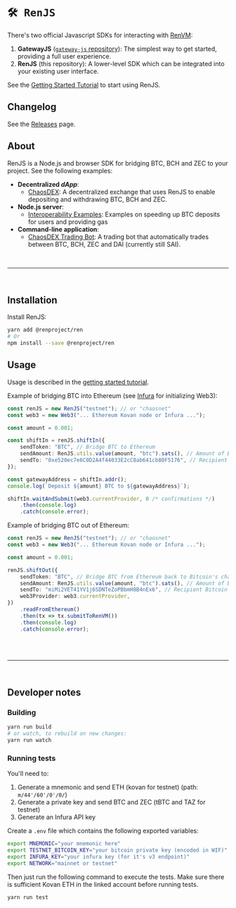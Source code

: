 # `🛠️ RenJS`

There's two official Javascript SDKs for interacting with [RenVM](https://renproject.io):

1. **GatewayJS** ([`gateway-js` repository](https://github.com/renproject/ren-js/tree/master/packages/lib/gateway)): The simplest way to get started, providing a full user experience.
2. **RenJS** (this repository): A lower-level SDK which can be integrated into your existing user interface.

See the [Getting Started Tutorial](https://docs.renproject.io/developers/tutorial/getting-started) to start using RenJS.

## Changelog

See the [Releases](https://github.com/renproject/ren-js/releases) page.

## About

RenJS is a Node.js and browser SDK for bridging BTC, BCH and ZEC to your project. See the following examples:

* **Decentralized *dApp***:
    * [ChaosDEX](https://github.com/renproject/chaosdex): A decentralized exchange that uses RenJS to enable depositing and withdrawing BTC, BCH and ZEC.
* **Node.js server**:
    * [Interoperability Examples](https://github.com/renproject/interoperability-examples): Examples on speeding up BTC deposits for users and providing gas
* **Command-line application**:
    * [ChaosDEX Trading Bot](https://github.com/renproject/chaosdex-trading-bot): A trading bot that automatically trades between BTC, BCH, ZEC and DAI (currently still SAI).

<br />
<hr />
<br />

## Installation

Install RenJS:

```sh
yarn add @renproject/ren
# Or
npm install --save @renproject/ren
```

## Usage

Usage is described in the [getting started tutorial](https://docs.renproject.io/developers/tutorial/getting-started).

Example of bridging BTC into Ethereum (see [Infura](https://infura.io/) for initializing Web3):

```typescript
const renJS = new RenJS("testnet"); // or "chaosnet"
const web3 = new Web3("... Ethereum Kovan node or Infura ...");

const amount = 0.001;

const shiftIn = renJS.shiftIn({
    sendToken: "BTC", // Bridge BTC to Ethereum
    sendAmount: RenJS.utils.value(amount, "btc").sats(), // Amount of BTC
    sendTo: "0xe520ec7e6C0D2A4f44033E2cC8ab641cb80F5176", // Recipient Ethereum address
});

const gatewayAddress = shiftIn.addr();
console.log(`Deposit ${amount} BTC to ${gatewayAddress}`);

shiftIn.waitAndSubmit(web3.currentProvider, 0 /* confirmations */)
    .then(console.log)
    .catch(console.error);
```

Example of bridging BTC out of Ethereum:

```typescript
const renJS = new RenJS("testnet"); // or "chaosnet"
const web3 = new Web3("... Ethereum Kovan node or Infura ...");

const amount = 0.001;

renJS.shiftOut({
    sendToken: "BTC", // Bridge BTC from Ethereum back to Bitcoin's chain
    sendAmount: RenJS.utils.value(amount, "btc").sats(), // Amount of BTC
    sendTo: "miMi2VET41YV1j6SDNTeZoPBbmH8B4nEx6", // Recipient Bitcoin address
    web3Provider: web3.currentProvider,
})
    .readFromEthereum()
    .then(tx => tx.submitToRenVM())
    .then(console.log)
    .catch(console.error);
```

<br />
<br />
<hr />
<br />

## Developer notes

### Building

```sh
yarn run build
# or watch, to rebuild on new changes:
yarn run watch

```

### Running tests

You'll need to:

1. Generate a mnemonic and send ETH (kovan for testnet) (path: `m/44'/60'/0'/0/`)
2. Generate a private key and send BTC and ZEC (tBTC and TAZ for testnet)
3. Generate an Infura API key

Create a `.env` file which contains the following exported variables:

```sh
export MNEMONIC="your mnemonic here"
export TESTNET_BITCOIN_KEY="your bitcoin private key (encoded in WIF)"
export INFURA_KEY="your infura key (for it's v3 endpoint)"
export NETWORK="mainnet or testnet"
```

Then just run the following command to execute the tests. Make sure there is sufficient Kovan ETH in the linked account before running tests.

```sh
yarn run test
```
